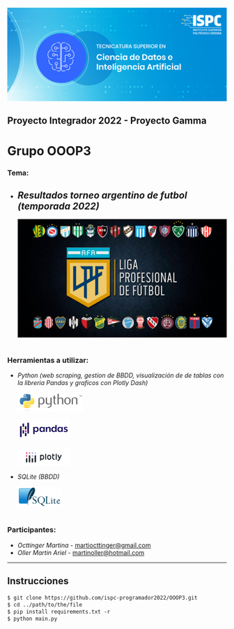![Banner ISPC - TSCDIA](assets/banner.png)

## Proyecto Integrador 2022 - Proyecto Gamma

# Grupo OOOP3

### **Tema:**

- ## _Resultados torneo argentino de futbol (temporada 2022)_
  ![Resultados torneo argentino de futbol](assets/LPF_Ok.jpg)

#

### **Herramientas a utilizar:**

- _Python_ _(web scraping, gestion de BBDD, visualización de de tablas con la libreria Pandas y graficos con Plotly Dash)_

  ![Logo Python](assets/python-3.png)

  ![Logo Pandas](assets/pandas.png)

  ![Logo Plotly](assets/plotly.png)

- _SQLite (BBDD)_

  ![Logo SQLite](assets/sqlite.png)

#

### **Participantes:**

- _Octtinger Martina_ - martiocttinger@gmail.com
- _Oller Martin Ariel_ - martinoller@hotmail.com
---

## Instrucciones

```
$ git clone https://github.com/ispc-programador2022/OOOP3.git
$ cd ../path/to/the/file
$ pip install requirements.txt -r
$ python main.py
```
